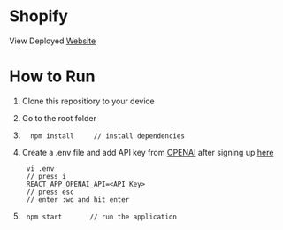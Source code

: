 # Shopify
View Deployed [Website](https://dreamy-sunflower-e5bd4a.netlify.app/)
# How to Run
1. Clone this repositiory to your device
2. Go to the root folder
3.       npm install     // install dependencies
4. Create a .env file and add API key from [OPENAI](https://beta.openai.com/account/api-keys) after signing up [here](https://beta.openai.com/signup)
   
        vi .env
        // press i
        REACT_APP_OPENAI_API=<API Key>
        // press esc
        // enter :wq and hit enter
4.
        npm start       // run the application
        
